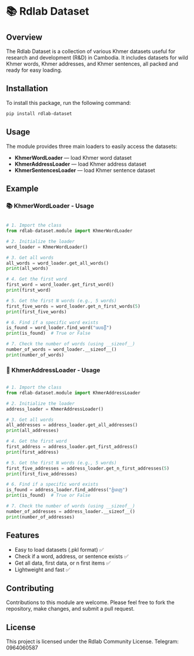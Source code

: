# 📚 Rdlab Dataset

## Overview
The Rdlab Dataset is a collection of various Khmer datasets useful for research and development (R&D) in Cambodia.
It includes datasets for wild Khmer words, Khmer addresses, and Khmer sentences, all packed and ready for easy loading.
## Installation

To install this package, run the following command:

```bash
pip install rdlab-dataset
```

## Usage
The module provides three main loaders to easily access the datasets:
- **KhmerWordLoader** — load Khmer word dataset
- **KhmerAddressLoader** — load Khmer address dataset
- **KhmerSentencesLoader** — load Khmer sentence dataset

## Example
### 📚 KhmerWordLoader - Usage
```python

# 1. Import the class
from rdlab-dataset.module import KhmerWordLoader

# 2. Initialize the loader
word_loader = KhmerWordLoader()

# 3. Get all words
all_words = word_loader.get_all_words()
print(all_words)

# 4. Get the first word
first_word = word_loader.get_first_word()
print(first_word)

# 5. Get the first N words (e.g., 5 words)
first_five_words = word_loader.get_n_first_words(5)
print(first_five_words)

# 6. Find if a specific word exists
is_found = word_loader.find_word("សេចក្ដី")
print(is_found)  # True or False

# 7. Check the number of words (using __sizeof__)
number_of_words = word_loader.__sizeof__()
print(number_of_words)

```

### 🏡 KhmerAddressLoader - Usage
```python

# 1. Import the class
from rdlab-dataset.module import KhmerAddressLoader

# 2. Initialize the loader
address_loader = KhmerAddressLoader()

# 3. Get all words
all_addresses = address_loader.get_all_addresses()
print(all_addresses)

# 4. Get the first word
first_address = address_loader.get_first_address()
print(first_address)

# 5. Get the first N words (e.g., 5 words)
first_five_addresses = address_loader.get_n_first_addresses(5)
print(first_five_addresses)

# 6. Find if a specific word exists
is_found = address_loader.find_address("ភ្នំពេញ")
print(is_found)  # True or False

# 7. Check the number of words (using __sizeof__)
number_of_addresses = address_loader.__sizeof__()
print(number_of_addresses)

```

## Features 
- Easy to load datasets (.pkl format) ✅
- Check if a word, address, or sentence exists ✅
- Get all data, first data, or n first items ✅
- Lightweight and fast ✅

## Contributing
Contributions to this module are welcome. Please feel free to fork the repository, make changes, and submit a pull request.

## License
This project is licensed under the Rdlab Community License.
Telegram: 0964060587